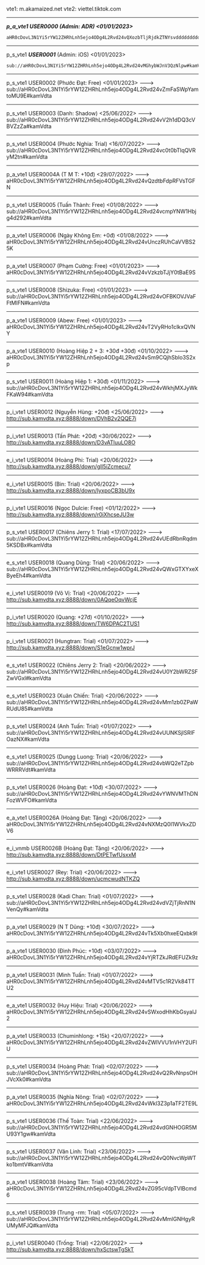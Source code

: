 vte1: m.akamaized.net
vte2: viettel.tiktok.com

----------------------------------------

***p_a_vte1 USER0000 (Admin: ADR) <01/01/2023>***

```
aHR0cDovL3N1Yi5rYW12ZHRhLnh5ejo4ODg4L2Rvd24vQXozbTljRjdkZTNYsvdddddddddddddd
```

----------------------------------------

p_s_vte1 ***USER0001*** (Admin: iOS) <01/01/2023>
```
sub://aHR0cDovL3N1Yi5rYW12ZHRhLnh5ejo4ODg4L2Rvd24vMGhybWJnV3QzNlpw#kamVdta
```

----------------------------------------

p_s_vte1 USER0002 (Phước Đạt: Free) <01/01/2023>   --->   sub://aHR0cDovL3N1Yi5rYW12ZHRhLnh5ejo4ODg4L2Rvd24vZmFaSWpYamtoMU9E#kamVdta

----------------------------------------

p_s_vte1 USER0003 (Danh: Shadow) <25/06/2022>   --->   sub://aHR0cDovL3N1Yi5rYW12ZHRhLnh5ejo4ODg4L2Rvd24vV2h1dDQ3cVBVZzZa#kamVdta

----------------------------------------

p_s_vte1 USER0004 (Phước Nghia: Trial) <16/07/2022>   --->   sub://aHR0cDovL3N1Yi5rYW12ZHRhLnh5ejo4ODg4L2Rvd24vc0t0bTlqQVRyM2tn#kamVdta

----------------------------------------

p_a_vte1 USER0004A (T M T: +10đ) <29/07/2022>   --->   aHR0cDovL3N1Yi5rYW12ZHRhLnh5ejo4ODg4L2Rvd24vQzdtbFdpRFVsTGFN

----------------------------------------

p_s_vte1 USER0005 (Tuấn Thành: Free) <01/08/2022>   --->   sub://aHR0cDovL3N1Yi5rYW12ZHRhLnh5ejo4ODg4L2Rvd24vcmpYNW1Hbjg4d292#kamVdta

----------------------------------------

p_a_vte1 USER0006 (Ngày Không Em: +0đ) <01/08/2022>   --->   aHR0cDovL3N1Yi5rYW12ZHRhLnh5ejo4ODg4L2Rvd24vUnczRUhCaVVBS25K

----------------------------------------

p_a_vte1 USER0007 (Phạm Cường: Free) <01/01/2023>   --->   aHR0cDovL3N1Yi5rYW12ZHRhLnh5ejo4ODg4L2Rvd24vVzkzbTJjY0tBaE9S

----------------------------------------

p_s_vte1 USER0008 (Shizuka: Free) <01/01/2023>   --->   sub://aHR0cDovL3N1Yi5rYW12ZHRhLnh5ejo4ODg4L2Rvd24vOFBKOVJVaFFtMlFN#kamVdta

----------------------------------------

p_a_vte1 USER0009 (Abew: Free) <01/01/2023>   --->   aHR0cDovL3N1Yi5rYW12ZHRhLnh5ejo4ODg4L2Rvd24vT2VyRHo1clkxQVNY

----------------------------------------

p_a_vte1 USER0010 (Hoàng Hiệp 2 + 3: +30đ +30đ) <01/10/2022>   --->   aHR0cDovL3N1Yi5rYW12ZHRhLnh5ejo4ODg4L2Rvd24vSm9CQjhSblo3S2xp

----------------------------------------

p_s_vte1 USER0011 (Hoàng Hiệp 1: +30đ) <01/11/2022>   --->   sub://aHR0cDovL3N1Yi5rYW12ZHRhLnh5ejo4ODg4L2Rvd24vWkhjMXJyWkFKaW94#kamVdta

----------------------------------------

p_i_vte1 USER0012 (Nguyễn Hùng: +20đ) <25/06/2022>   --->   http://sub.kamvdta.xyz:8888/down/DVhB2v2QQE7i

----------------------------------------

p_i_vte1 USER0013 (Tấn Phát: +20đ) <30/06/2022>   --->   http://sub.kamvdta.xyz:8888/down/D3vATluuLO8O

----------------------------------------

e_i_vte1 USER0014 (Hoàng Phi: Trial) <20/06/2022>   --->   http://sub.kamvdta.xyz:8888/down/gIl5iZcmecu7

----------------------------------------

e_i_vte1 USER0015 (Bin: Trial) <20/06/2022>   --->   http://sub.kamvdta.xyz:8888/down/IyxpoCB3bU9x

----------------------------------------

p_i_vte1 USER0016 (Ngọc Dulcie: Free) <01/12/2022>   --->   http://sub.kamvdta.xyz:8888/down/r0iXhcseJU3w

----------------------------------------

p_s_vte1 USER0017 (Chiêns Jerry 1: Trial) <17/07/2022>   --->   sub://aHR0cDovL3N1Yi5rYW12ZHRhLnh5ejo4ODg4L2Rvd24vUEdRbnRqdm5KSDBx#kamVdta

----------------------------------------

e_s_vte1 USER0018 (Quang Dũng: Trial) <20/06/2022>   --->   sub://aHR0cDovL3N1Yi5rYW12ZHRhLnh5ejo4ODg4L2Rvd24vQWxGTXYxeXByeEh4#kamVdta

----------------------------------------

e_i_vte1 USER0019 (Vô Vị: Trial) <20/06/2022>   --->   http://sub.kamvdta.xyz:8888/down/0AQqeOqvWcjE

----------------------------------------

p_i_vte1 USER0020 (Quang: +27đ) <01/10/2022>   --->   http://sub.kamvdta.xyz:8888/down/TW6DPAC2TUS1

----------------------------------------

p_i_vte1 USER0021 (Hungtran: Trial) <01/07/2022>   --->   http://sub.kamvdta.xyz:8888/down/S1eGcnw1wprJ

----------------------------------------

e_s_vte1 USER0022 (Chiêns Jerry 2: Trial) <20/06/2022>   --->   sub://aHR0cDovL3N1Yi5rYW12ZHRhLnh5ejo4ODg4L2Rvd24vU0Y2bWRZSFZwVGxl#kamVdta

----------------------------------------

e_s_vte1 USER0023 (Xuân Chiến: Trial) <20/06/2022>   --->   sub://aHR0cDovL3N1Yi5rYW12ZHRhLnh5ejo4ODg4L2Rvd24vMm1zb0ZPaWRUdU85#kamVdta

----------------------------------------

p_s_vte1 USER0024 (Anh Tuấn: Trial) <01/07/2022>   --->   sub://aHR0cDovL3N1Yi5rYW12ZHRhLnh5ejo4ODg4L2Rvd24vUUNKSjlSRlFOazNX#kamVdta

----------------------------------------

e_s_vte1 USER0025 (Dungg Luong: Trial) <20/06/2022>   --->   sub://aHR0cDovL3N1Yi5rYW12ZHRhLnh5ejo4ODg4L2Rvd24vbWQ2eTZpbWRRRVdt#kamVdta

----------------------------------------

p_s_vte1 USER0026 (Hoàng Đạt: +10đ) <30/07/2022>   --->   sub://aHR0cDovL3N1Yi5rYW12ZHRhLnh5ejo4ODg4L2Rvd24vYWNVMThDNFozWVFO#kamVdta

----------------------------------------

e_a_vte1 USER0026A (Hoàng Đạt: Tặng) <20/06/2022>   --->   aHR0cDovL3N1Yi5rYW12ZHRhLnh5ejo4ODg4L2Rvd24vNXMzQ0I1WVkxZDV6

----------------------------------------

e_i_vnmb USER0026B (Hoàng Đạt: Tặng) <20/06/2022>   --->   http://sub.kamvdta.xyz:8888/down/DtPETwfUsxxM

----------------------------------------

e_i_vte1 USER0027 (Rey: Trial) <20/06/2022>   --->   http://sub.kamvdta.xyz:8888/down/ucmcwudNTKZQ

----------------------------------------

p_s_vte1 USER0028 (Kadi Chan: Trial) <01/07/2022>   --->   sub://aHR0cDovL3N1Yi5rYW12ZHRhLnh5ejo4ODg4L2Rvd24vdVZjTjRnN1NVenQy#kamVdta

----------------------------------------

p_a_vte1 USER0029 (N T Dũng: +10đ) <30/07/2022>   --->   aHR0cDovL3N1Yi5rYW12ZHRhLnh5ejo4ODg4L2Rvd24vTk5Xb0hxeEQxbk9l

----------------------------------------

p_a_vte1 USER0030 (Đình Phúc: +10đ) <03/07/2022>   --->   aHR0cDovL3N1Yi5rYW12ZHRhLnh5ejo4ODg4L2Rvd24vYjRTZkJRdEFUZk9z

----------------------------------------

p_a_vte1 USER0031 (Minh Tuấn: Trial) <01/07/2022>   --->   aHR0cDovL3N1Yi5rYW12ZHRhLnh5ejo4ODg4L2Rvd24vMTV5c1R2Vk84TTU2

----------------------------------------

e_a_vte1 USER0032 (Huy Hiệu: Trial) <20/06/2022>   --->   aHR0cDovL3N1Yi5rYW12ZHRhLnh5ejo4ODg4L2Rvd24vSWxodHhKbGsyalJ2

----------------------------------------

p_a_vte1 USER0033 (Chuminhlong: +15k) <20/07/2022>   --->   aHR0cDovL3N1Yi5rYW12ZHRhLnh5ejo4ODg4L2Rvd24vZWlVVU1nVHY2UFlU

----------------------------------------

p_s_vte1 USER0034 (Hoàng Phát: Trial) <02/07/2022>   --->   sub://aHR0cDovL3N1Yi5rYW12ZHRhLnh5ejo4ODg4L2Rvd24vQ2RvNnpsOHJVcXk0#kamVdta

----------------------------------------

p_a_vte1 USER0035 (Nghĩa Nông: Trial) <02/07/2022>   --->   aHR0cDovL3N1Yi5rYW12ZHRhLnh5ejo4ODg4L2Rvd24vWkl3Z3p1aTF2TE9L

----------------------------------------

p_s_vte1 USER0036 (Thế Toàn: Trial) <22/06/2022>   --->   sub://aHR0cDovL3N1Yi5rYW12ZHRhLnh5ejo4ODg4L2Rvd24vdGNHOGR5MU93Y1gw#kamVdta

----------------------------------------

p_s_vte1 USER0037 (Văn Linh: Trial) <23/06/2022>   --->   sub://aHR0cDovL3N1Yi5rYW12ZHRhLnh5ejo4ODg4L2Rvd24vQ0NvcWpWTko1bmtV#kamVdta

----------------------------------------

p_a_vte1 USER0038 (Hoàng Tâm: Trial) <23/06/2022>   --->   aHR0cDovL3N1Yi5rYW12ZHRhLnh5ejo4ODg4L2Rvd24vZG95cVdpTVlBcmd6

----------------------------------------

p_s_vte1 USER0039 (Trung -rm: Trial) <05/07/2022>   --->   sub://aHR0cDovL3N1Yi5rYW12ZHRhLnh5ejo4ODg4L2Rvd24vMmlGNHgyRUMyMFJQ#kamVdta

----------------------------------------

p_i_vte1 USER0040 (Trống: Trial) <22/06/2022>   --->   http://sub.kamvdta.xyz:8888/down/hxSctswTgSkT

----------------------------------------
